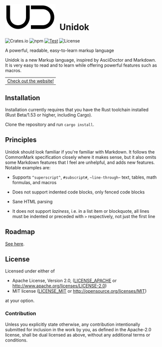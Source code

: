 # ![Logo](doc/ud.svg)&nbsp; Unidok

![Crates.io][Crates] ![npm][Npm] [![Test][Test-image]][Test-url] ![License][License-image]

[Crates]: https://img.shields.io/crates/v/unidok
[Npm]: https://img.shields.io/npm/v/unidok
[Test-image]: https://github.com/Aloso/unidok/actions/workflows/test.yml/badge.svg
[Test-url]: https://github.com/Aloso/unidok/actions/workflows/test.yml
[License-image]: https://img.shields.io/badge/license-Apache%202%2FMIT-blue

A powerful, readable, easy-to-learn markup language

Unidok is a new Markup language, inspired by AsciiDoctor and Markdown. It is very easy to read and to learn while offering powerful features such as macros.

<div align="center">

|        |
| ------ |
| [Check out the website!](https://aloso.github.io/unidok/) |

</div>

## Installation

Installation currently requires that you have the Rust toolchain installed (Rust Beta/1.53 or higher, including Cargo).

Clone the repository and run `cargo install`.

## Principles

Unidok should look familiar if you're familiar with Markdown. It follows the CommonMark specification closely where it makes sense, but it also omits some Markdown features that I feel are unhelpful, and adds new features. Notable examples are:

* Supports `^superscript^`, `#subscript#`, `~line-through~` text, tables, math formulas, and macros

* Does not support indented code blocks, only fenced code blocks

* Sane HTML parsing

* It does not support _laziness_, i.e. in a list item or blockquote,
  all lines must be indented or preceded with `>` respectively, not just the first line


## Roadmap

[See here](https://aloso.github.io/unidok/?roadmap).

## License

Licensed under either of

* Apache License, Version 2.0, ([LICENSE_APACHE](LICENSE_APACHE) or http://www.apache.org/licenses/LICENSE-2.0)
* MIT license ([LICENSE_MIT](LICENSE_MIT) or http://opensource.org/licenses/MIT)

at your option.

### Contribution

Unless you explicitly state otherwise, any contribution intentionally
submitted for inclusion in the work by you, as defined in the Apache-2.0
license, shall be dual licensed as above, without any additional terms or
conditions.
